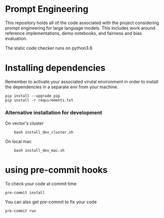 # Prompt Engineering
This repository holds all of the code associated with the project considering prompt engineering for large language models. This includes work around reference implementations, demo notebooks, and fairness and bias evaluation.

The static code checker runs on python3.8

# Installing dependencies
Remember to activate your associated virutal environment in order to install the dependencies in a separate env from your machine.
```
pip install --upgrade pip
pip install -r requirements.txt
```

### Alternative installation for development
On vector's cluster
```
    bash install_dev_cluster.sh
```

On local mac
```
    bash install_dev_mac.sh
```

# using pre-commit hooks
To check your code at commit time
```
pre-commit install
```

You can also get pre-commit to fix your code
```
pre-commit run
```
